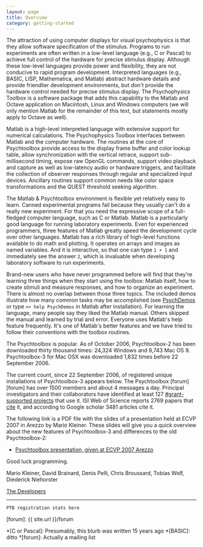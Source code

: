 ```yaml
---
layout: page
title: Overview
category: getting-started
---
```


The attraction of using computer displays for visual psychophysics is that they
allow software specification of the stimulus. Programs to run experiments are
often written in a low-level language (e.g., C or Pascal) to achieve full
control of the hardware for precise stimulus display. Although these low-level
languages provide power and flexibility, they are not conducive to rapid program
development.  Interpreted languages (e.g., BASIC, LISP, Mathematica, and Matlab)
abstract hardware details and provide friendlier development environments, but
don't provide the hardware control needed for precise stimulus display. The
Psychophysics Toolbox is a software package that adds this capability to the
Matlab and Octave application on Macintosh, Linux and Windows computers (we will
only mention Matlab for the remainder of this text, but statements mostly apply
to Octave as well).

Matlab is a high-level interpreted language with extensive support for numerical
calculations. The Psychophysics Toolbox interfaces between Matlab and the
computer hardware. The routines at the core of Psychtoolbox provide access to
the display frame buffer and color lookup table, allow synchronization with the
vertical retrace, support sub-millisecond timing, expose raw OpenGL commands,
support video playback and capture as well as low-latency audio or hardware
triggers, and facilitate the collection of observer responses through regular
and specialized input devices. Ancillary routines support common needs like
color space transformations and the QUEST threshold seeking algorithm.

The Matlab & Psychtoolbox environment is flexible yet relatively easy to learn.
Canned experimental programs fail because they usually can't do a really new
experiment. For that you need the expressive scope of a full-fledged computer
language, such as C or Matlab. Matlab is a particularly good language for
running laboratory experiments. Even for experienced programmers, three features
of Matlab greatly speed the development cycle over other languages. Matlab has a
rich library of high-level functions available to do math and plotting. It
operates on arrays and images as named variables. And it is interactive, so that
one can type `1 + 1` and immediately see the answer `2`, which is invaluable
when developing laboratory software to run experiments.

Brand-new users who have never programmed before will find that they're learning
three things when they start using the toolbox: Matlab itself, how to create
stimuli and measure responses, and how to organize an experiment. There is
almost no overlap between those three topics. The included demos illustrate how
many common tasks may be accomplished (see [PsychDemos][docs-demos] or type `>>
help PsychDemos` in Matlab after installation). For learning the language, many
people say they liked the Matlab manual. Others skipped the manual and learned
by trial and error.  Everyone uses Matlab's help feature frequently. It's one of
Matlab's better features and we have tried to follow their conventions with the
toolbox routines.

The Psychtoolbox is popular. As of October 2006, Psychtoolbox-2 has been
downloaded thirty thousand times: 24,324 Windows and 8,743 Mac OS 9.
Psychtoolbox-3 for Mac OSX was downloaded 1,832 times before 22 September 2006.

The current count, since 22 September 2006, of registered unique installations
of Psychtoolbox-3 appears below. The Psychtoolbox [forum][forum] has over 1500
members and about 4 messages a day.  Principal investigators and their
collaborators have identified at least 127 [#grant-supported projects](../grants)
that use it. ISI Web of Science reports 2769 papers that [cite](../citations) it,
and according to Google scholar 3481 articles cite it.

The following link is a PDF file with the slides of a presentation held at ECVP
2007 in Arezzo by Mario Kleiner. These slides will give you a quick overview
about the new features of Psychtoolbox-3 and differences to the old
Psychtoolbox-2:

- [Psychtoolbox presentation, given at ECVP 2007 Arezzo][arezzo]


Good luck programming.

Mario Kleiner, David Brainard, Denis Pelli, Chris Broussard, Tobias Wolf, Diederick Niehorster

[The Developers](developers)

---

    PTB registration stats here

 [docs-demos]: http://docs.psychtoolbox.org/PsychDemos
 [arezzo]: https://github.com/Psychtoolbox-3/Psychtoolbox-3/raw/master/Psychtoolbox/PsychDocumentation/Psychtoolbox3-Slides.pdf
 [forum]: {{ site.url }}/forum

 *[C or Pascal]: Presumably, this blurb was written 15 years ago
 *[BASIC]: ditto
 *[forum]: Actually a mailing list
